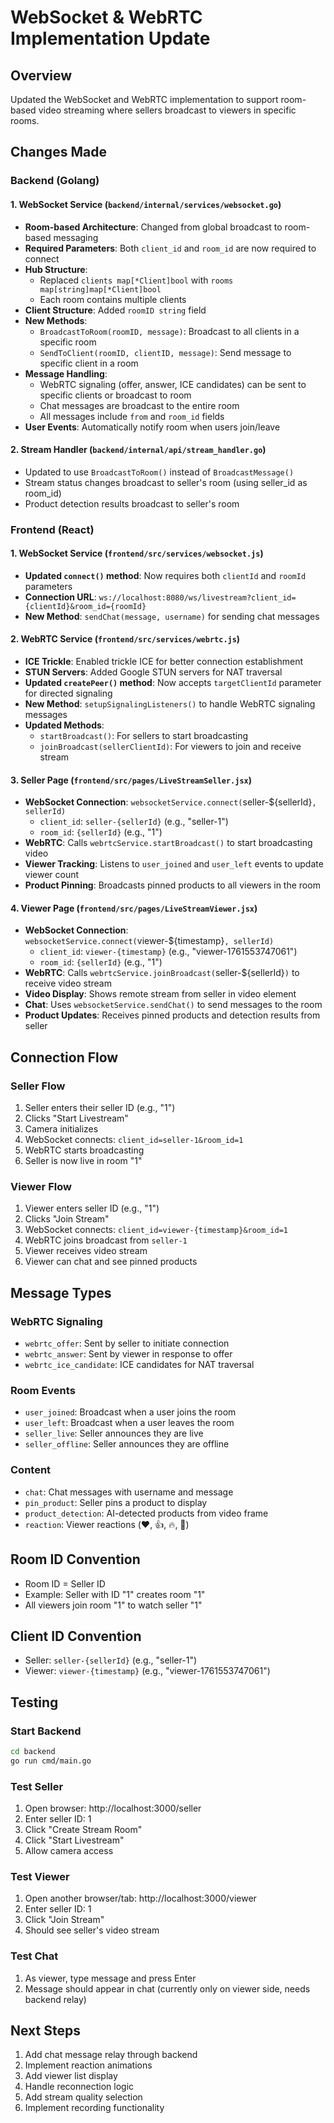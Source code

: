 # WebSocket & WebRTC Implementation Update

## Overview
Updated the WebSocket and WebRTC implementation to support room-based video streaming where sellers broadcast to viewers in specific rooms.

## Changes Made

### Backend (Golang)

#### 1. WebSocket Service (`backend/internal/services/websocket.go`)
- **Room-based Architecture**: Changed from global broadcast to room-based messaging
- **Required Parameters**: Both `client_id` and `room_id` are now required to connect
- **Hub Structure**: 
  - Replaced `clients map[*Client]bool` with `rooms map[string]map[*Client]bool`
  - Each room contains multiple clients
- **Client Structure**: Added `roomID string` field
- **New Methods**:
  - `BroadcastToRoom(roomID, message)`: Broadcast to all clients in a specific room
  - `SendToClient(roomID, clientID, message)`: Send message to specific client in a room
- **Message Handling**:
  - WebRTC signaling (offer, answer, ICE candidates) can be sent to specific clients or broadcast to room
  - Chat messages are broadcast to the entire room
  - All messages include `from` and `room_id` fields
- **User Events**: Automatically notify room when users join/leave

#### 2. Stream Handler (`backend/internal/api/stream_handler.go`)
- Updated to use `BroadcastToRoom()` instead of `BroadcastMessage()`
- Stream status changes broadcast to seller's room (using seller_id as room_id)
- Product detection results broadcast to seller's room

### Frontend (React)

#### 1. WebSocket Service (`frontend/src/services/websocket.js`)
- **Updated `connect()` method**: Now requires both `clientId` and `roomId` parameters
- **Connection URL**: `ws://localhost:8080/ws/livestream?client_id={clientId}&room_id={roomId}`
- **New Method**: `sendChat(message, username)` for sending chat messages

#### 2. WebRTC Service (`frontend/src/services/webrtc.js`)
- **ICE Trickle**: Enabled trickle ICE for better connection establishment
- **STUN Servers**: Added Google STUN servers for NAT traversal
- **Updated `createPeer()` method**: Now accepts `targetClientId` parameter for directed signaling
- **New Method**: `setupSignalingListeners()` to handle WebRTC signaling messages
- **Updated Methods**:
  - `startBroadcast()`: For sellers to start broadcasting
  - `joinBroadcast(sellerClientId)`: For viewers to join and receive stream

#### 3. Seller Page (`frontend/src/pages/LiveStreamSeller.jsx`)
- **WebSocket Connection**: `websocketService.connect(`seller-${sellerId}`, sellerId)`
  - `client_id`: `seller-{sellerId}` (e.g., "seller-1")
  - `room_id`: `{sellerId}` (e.g., "1")
- **WebRTC**: Calls `webrtcService.startBroadcast()` to start broadcasting video
- **Viewer Tracking**: Listens to `user_joined` and `user_left` events to update viewer count
- **Product Pinning**: Broadcasts pinned products to all viewers in the room

#### 4. Viewer Page (`frontend/src/pages/LiveStreamViewer.jsx`)
- **WebSocket Connection**: `websocketService.connect(`viewer-${timestamp}`, sellerId)`
  - `client_id`: `viewer-{timestamp}` (e.g., "viewer-1761553747061")
  - `room_id`: `{sellerId}` (e.g., "1")
- **WebRTC**: Calls `webrtcService.joinBroadcast(`seller-${sellerId}`)` to receive video stream
- **Video Display**: Shows remote stream from seller in video element
- **Chat**: Uses `websocketService.sendChat()` to send messages to the room
- **Product Updates**: Receives pinned products and detection results from seller

## Connection Flow

### Seller Flow
1. Seller enters their seller ID (e.g., "1")
2. Clicks "Start Livestream"
3. Camera initializes
4. WebSocket connects: `client_id=seller-1&room_id=1`
5. WebRTC starts broadcasting
6. Seller is now live in room "1"

### Viewer Flow
1. Viewer enters seller ID (e.g., "1")
2. Clicks "Join Stream"
3. WebSocket connects: `client_id=viewer-{timestamp}&room_id=1`
4. WebRTC joins broadcast from `seller-1`
5. Viewer receives video stream
6. Viewer can chat and see pinned products

## Message Types

### WebRTC Signaling
- `webrtc_offer`: Sent by seller to initiate connection
- `webrtc_answer`: Sent by viewer in response to offer
- `webrtc_ice_candidate`: ICE candidates for NAT traversal

### Room Events
- `user_joined`: Broadcast when a user joins the room
- `user_left`: Broadcast when a user leaves the room
- `seller_live`: Seller announces they are live
- `seller_offline`: Seller announces they are offline

### Content
- `chat`: Chat messages with username and message
- `pin_product`: Seller pins a product to display
- `product_detection`: AI-detected products from video frame
- `reaction`: Viewer reactions (❤️, 👍, 🔥, 🎉)

## Room ID Convention
- Room ID = Seller ID
- Example: Seller with ID "1" creates room "1"
- All viewers join room "1" to watch seller "1"

## Client ID Convention
- Seller: `seller-{sellerId}` (e.g., "seller-1")
- Viewer: `viewer-{timestamp}` (e.g., "viewer-1761553747061")

## Testing

### Start Backend
```bash
cd backend
go run cmd/main.go
```

### Test Seller
1. Open browser: http://localhost:3000/seller
2. Enter seller ID: 1
3. Click "Create Stream Room"
4. Click "Start Livestream"
5. Allow camera access

### Test Viewer
1. Open another browser/tab: http://localhost:3000/viewer
2. Enter seller ID: 1
3. Click "Join Stream"
4. Should see seller's video stream

### Test Chat
1. As viewer, type message and press Enter
2. Message should appear in chat (currently only on viewer side, needs backend relay)

## Next Steps
1. Add chat message relay through backend
2. Implement reaction animations
3. Add viewer list display
4. Handle reconnection logic
5. Add stream quality selection
6. Implement recording functionality
